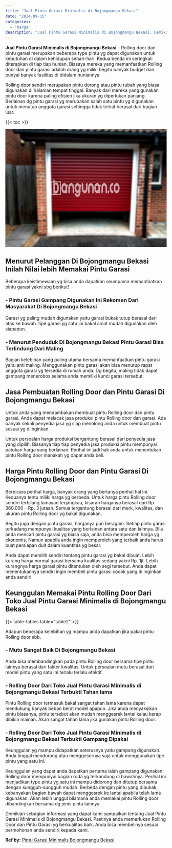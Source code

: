 ```yaml
---
title: "Jual Pintu Garasi Minimalis di Bojongmangu Bekasi"
date: "2024-09-15"
categories: 
  - "harga"
description: "Jual Pintu Garasi Minimalis di Bojongmangu Bekasi. Demikian sebagian informasi yang dapat kami sampaikan tentang Jual Pintu Garasi Minimalis di Bojongmangu B..."
---
```


**Jual Pintu Garasi Minimalis di Bojongmangu Bekasi** – Rolling door dan pintu garasi merupakan beberapa type pintu yg dapat digunakan untuk kebutuhan di dalam kehidupan sehari-hari. Kedua benda ini seringkali diterapkan di tiap tiap hunian. Biasaya mereka yang memanfaatkan Rolling door dan pintu garasi adalah orang yg miliki begitu banyak budget dan punyai banyak fasilitas di didalam huniannya.

Rolling door sendiri merupakan pintu dorong atau pintu rubah yang biasa digunakan di halaman tempat tinggal. Banyak dari mereka yang gunakan pintu door karena paling efisien jika ukuran yg diperlukan panjang. Berlainan dg pintu garasi yg merupakan salah satu pintu yg digunakan untuk menutup anggota garasi sehingga tidak terliat berasal dari bagian luar.

{{< toc >}}

![Jual Pintu Garasi Minimalis di Bojongmangu Bekasi](/images/pintu-garasi-31.png)

## Menurut Pelanggan Di Bojongmangu Bekasi Inilah Nilai lebih Memakai Pintu Garasi

Beberapa keistimewaan yg bisa anda dapatkan seumpama memanfaatkan pintu garasi yakni sbg berikut!

### \- Pintu Garasi Gampang Digunakan Ini Rekomen Dari Masyarakat Di Bojongmangu Bekasi

Garasi yg paling mudah digunakan yaitu garasi bukak tutup berasal dari atas ke bawah. tipe garasi yg satu ini bakal amat mudah digunakan oleh siapapun.

### \- Menurut Penduduk Di Bojongmangu Bekasi Pintu Garasi Bisa Terlindung Dari Maling

Bagian kelebihan yang paling utama bersama memanfaatkan pintu garasi yaitu anti maling. Menggunakan pintu garasi akan bisa menutup rapat anggota garasi yg tersedia di rumah anda. Dg begitu, maling tidak dapat gampang menerobos selama anda memiliki kunci garasi tersebut.

## Jasa Pembuatan Rolling Door dan Pintu Garasi Di Bojongmangu Bekasi

Untuk anda yang mendambakan membuat pintu Rolling door dan pintu garasi. Anda dapat melacak jasa produksi pintu Rolling door dan garasi. Ada banyak sekali penyedia jasa yg siap menolong anda untuk membuat pintu sesuai yg diinginkan.

Untuk persoalan harga produksi bergantung berasal dari penyedia jasa yang dipilih. Biasanya tiap tiap penyedia jasa produksi pintu mempunyai patokan harga yang berlainan. Perihal ini jadi hak anda untuk menentukan pintu Rolling door manakah yg dapat anda beli.

## Harga Pintu Rolling Door dan Pintu Garasi Di Bojongmangu Bekasi

Berbicara perihal harga, banyak orang yang bertanya perihal hal ini. Keduanya tentu miliki harga yg berbeda. Untuk harga pintu Rolling door sendiri terbilang lumayan terjangkau, kisaran harganya berasal dari Rp. 360.000 – Rp. 3 jutaan. Semua tergantung berasal dari merk, kwalitas, dan ukuran pintu Rolling door yg bakal digunakan.

Begitu juga dengan pintu garasi, harganya pun beragam. Setiap pintu garasi terkadang mempunyai kualitas yang berlainan antara satu dan lainnya. Bila anda mencari pintu garasi yg biasa saja, anda bisa memperoleh harga yg ekonomis. Namun apabila anda ingin memperoleh yang terbaik anda harus buat persiapan duit dalam kuantitas yg besar.

Anda dapat memilih sendiri tentang pintu garasi yg bakal dibuat. Lebih kurang harga normal garasi bersama kualitas sedang yakni Rp. 1jt. Lebih kurangnya harga garasi pintu ditentukan oleh segi tersebut. Anda dapat menentukannya sendiri ingin membeli pintu garasi cocok yang di inginkan anda sendiri.

## Keunggulan Memakai Pintu Rolling Door Dari Toko Jual Pintu Garasi Minimalis di Bojongmangu Bekasi

{{< table-tables table="table2" >}}

Adapun beberapa kelebihan yg mampu anda dapatkan jika pakai pintu Rolling door sbb.

### \- Mutu Sangat Baik Di Bojongmangu Bekasi

Anda bisa membandingkan pada pintu Rolling door bersama tipe pintu lainnya berasal dari faktor kwalitas. Untuk persoalan mutu berasal dari model pintu yang satu ini terlalu terlalu efektif.

### \- Rolling Door Dari Toko Jual Pintu Garasi Minimalis di Bojongmangu Bekasi Terbukti Tahan lama

Pintu Rolling door termasuk bakal sangat tahan lama karena dapat mendukung banyak beban berat model apapun. Jika anda menyaksikan pintu biasanya, pintu tersebut akan mudah menggesrek lantai kalau kerap dibikin mainan. Akan sangat tahan lama jika gunakan pintu Rolling door.

### \- Rolling Door Dari Toko Jual Pintu Garasi Minimalis di Bojongmangu Bekasi Terbukti Gampang Dipakai

Keunggulan yg mampu didapatkan seterusnya yaitu gampang digunakan. Anda tinggal mendorong atau menggesernya saja untuk menggunakan tipe pintu yang satu ini.

Keunggulan yang dapat anda dapatkan pertama ialah gampang digunakan. Rolling door mempunyai bagian roda yg terkandung di bawahnya. Perihal ini menjadikan type pintu yg satu ini mampu didorong dan ditutup bersama dengan sungguh-sungguh mudah. Berbeda dengan pintu yang dibukak, kebanyakan bagian bawah dapat menggesrek ke lantai apabila telah lama digunakan. Akan lebih unggul bilamana anda memakai pintu Rolling door dibandingkan bersama dg jenis pintu lainnya.

Demikian sebagian informasi yang dapat kami sampaikan tentang Jual Pintu Garasi Minimalis di Bojongmangu Bekasi. Pastinya anda memerlukan Rolling Door dan Pintu Garasi yg berkualitas baik. Anda bisa membelinya sesuai permohonan anda sendiri kepada kami.

**Ref by:** [Pintu Garasi Minimalis Bojongmangu Bekasi](https://id.wikipedia.org/wiki/Pintu)
